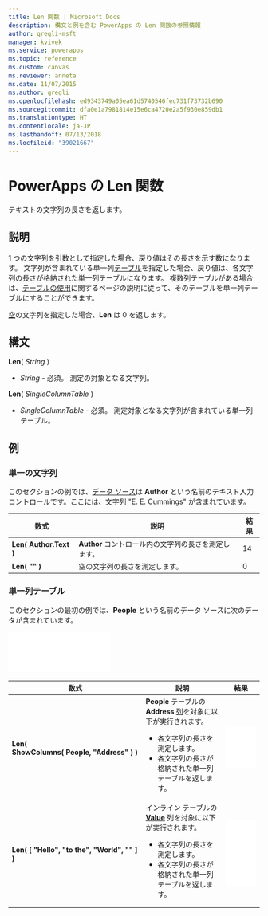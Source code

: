 ```yaml
---
title: Len 関数 | Microsoft Docs
description: 構文と例を含む PowerApps の Len 関数の参照情報
author: gregli-msft
manager: kvivek
ms.service: powerapps
ms.topic: reference
ms.custom: canvas
ms.reviewer: anneta
ms.date: 11/07/2015
ms.author: gregli
ms.openlocfilehash: ed9343749a05ea61d5740546fec731f73732b690
ms.sourcegitcommit: dfa0e1a7981814e15e6ca4720e2a5f930e859db1
ms.translationtype: HT
ms.contentlocale: ja-JP
ms.lasthandoff: 07/13/2018
ms.locfileid: "39021667"
---
```

# <a name="len-function-in-powerapps"></a>PowerApps の Len 関数
テキストの文字列の長さを返します。

## <a name="description"></a>説明
1 つの文字列を引数として指定した場合、戻り値はその長さを示す数になります。  文字列が含まれている単一列[テーブル](../working-with-tables.md)を指定した場合、戻り値は、各文字列の長さが格納された単一列テーブルになります。 複数列テーブルがある場合は、[テーブルの使用](../working-with-tables.md)に関するページの説明に従って、そのテーブルを単一列テーブルにすることができます。

[空](function-isblank-isempty.md)の文字列を指定した場合、**Len** は 0 を返します。

## <a name="syntax"></a>構文
**Len**( *String* )

* *String* - 必須。 測定の対象となる文字列。

**Len**( *SingleColumnTable* )

* *SingleColumnTable* - 必須。 測定対象となる文字列が含まれている単一列テーブル。

## <a name="examples"></a>例
### <a name="single-string"></a>単一の文字列
このセクションの例では、[データ ソース](../working-with-data-sources.md)は **Author** という名前のテキスト入力コントロールです。ここには、文字列 "E. E. Cummings" が含まれています。

| 数式 | 説明 | 結果 |
| --- | --- | --- |
| **Len( Author.Text )** |**Author** コントロール内の文字列の長さを測定します。 |14 |
| **Len( "" )** |空の文字列の長さを測定します。 |0 |

### <a name="single-column-table"></a>単一列テーブル
このセクションの最初の例では、**People** という名前のデータ ソースに次のデータが含まれています。

![](media/function-len/people-table.png)

| 数式 | 説明 | 結果 |
| --- | --- | --- |
| **Len( ShowColumns(&nbsp;People,&nbsp;"Address"&nbsp;) )** |**People** テーブルの **Address** [列](../working-with-tables.md#columns)を対象に以下が実行されます。<br><ul><li>各文字列の長さを測定します。</li><li>各文字列の長さが格納された単一列テーブルを返します。</li> |<style> img { max-width: none } </style> ![](media/function-len/people-table-len.png) |
| **Len( [ "Hello", "to the", "World", "" ] )** |インライン テーブルの **[Value](function-value.md)** 列を対象に以下が実行されます。<br><ul><li>各文字列の長さを測定します。</li><li>各文字列の長さが格納された単一列テーブルを返します。</li> |![](media/function-len/people-table-len-inline.png) |

